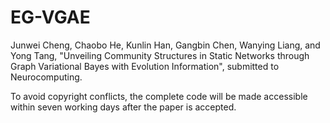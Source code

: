 # EG-VGAE

Junwei Cheng, Chaobo He, Kunlin Han, Gangbin Chen, Wanying Liang, and Yong Tang, "Unveiling Community Structures in Static Networks through Graph Variational Bayes with Evolution Information", submitted to Neurocomputing. 


To avoid copyright conflicts, the complete code will be made accessible within seven working days after the paper is accepted.
